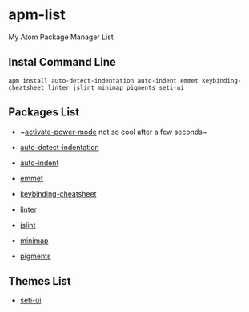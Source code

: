 # apm-list

My Atom Package Manager List

## Instal Command Line
`apm install auto-detect-indentation auto-indent emmet keybinding-cheatsheet linter jslint minimap pigments seti-ui`

## Packages List
- ~[activate-power-mode](https://atom.io/packages/activate-power-mode) not so cool after a few seconds~

- [auto-detect-indentation](https://atom.io/packages/auto-detect-indentation)
- [auto-indent](https://atom.io/packages/auto-indent)
- [emmet](https://atom.io/packages/emmet)
- [keybinding-cheatsheet](https://atom.io/packages/keybinding-cheatsheet)

- [linter](https://atom.io/packages/linter)
- [jslint](https://atom.io/packages/jslint)

- [minimap](https://atom.io/packages/minimap)
- [pigments](https://atom.io/packages/pigments)


## Themes List
- [seti-ui](https://atom.io/themes/seti-ui)
